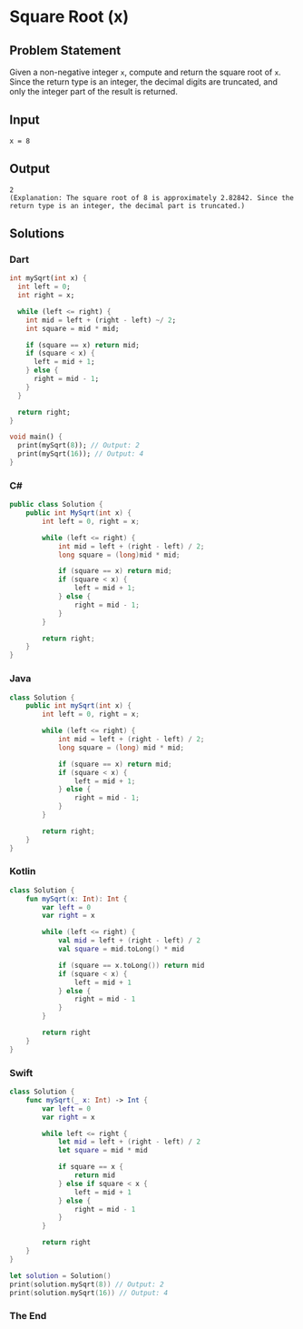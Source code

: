# Square Root (x)

## Problem Statement

Given a non-negative integer `x`, compute and return the square root of `x`. Since the return type is an integer, the decimal digits are truncated, and only the integer part of the result is returned.

## Input

```text
x = 8
```

## Output

```text
2  
(Explanation: The square root of 8 is approximately 2.82842. Since the return type is an integer, the decimal part is truncated.)
```

## Solutions

### Dart

```dart
int mySqrt(int x) {
  int left = 0;
  int right = x;

  while (left <= right) {
    int mid = left + (right - left) ~/ 2;
    int square = mid * mid;

    if (square == x) return mid;
    if (square < x) {
      left = mid + 1;
    } else {
      right = mid - 1;
    }
  }

  return right;
}

void main() {
  print(mySqrt(8)); // Output: 2
  print(mySqrt(16)); // Output: 4
}
```

### C#

```csharp
public class Solution {
    public int MySqrt(int x) {
        int left = 0, right = x;

        while (left <= right) {
            int mid = left + (right - left) / 2;
            long square = (long)mid * mid;

            if (square == x) return mid;
            if (square < x) {
                left = mid + 1;
            } else {
                right = mid - 1;
            }
        }

        return right;
    }
}
```

### Java

```java
class Solution {
    public int mySqrt(int x) {
        int left = 0, right = x;

        while (left <= right) {
            int mid = left + (right - left) / 2;
            long square = (long) mid * mid;

            if (square == x) return mid;
            if (square < x) {
                left = mid + 1;
            } else {
                right = mid - 1;
            }
        }

        return right;
    }
}
```

### Kotlin

```kotlin
class Solution {
    fun mySqrt(x: Int): Int {
        var left = 0
        var right = x

        while (left <= right) {
            val mid = left + (right - left) / 2
            val square = mid.toLong() * mid

            if (square == x.toLong()) return mid
            if (square < x) {
                left = mid + 1
            } else {
                right = mid - 1
            }
        }

        return right
    }
}
```

### Swift

```swift
class Solution {
    func mySqrt(_ x: Int) -> Int {
        var left = 0
        var right = x

        while left <= right {
            let mid = left + (right - left) / 2
            let square = mid * mid

            if square == x {
                return mid
            } else if square < x {
                left = mid + 1
            } else {
                right = mid - 1
            }
        }

        return right
    }
}

let solution = Solution()
print(solution.mySqrt(8)) // Output: 2
print(solution.mySqrt(16)) // Output: 4
```

### The End


